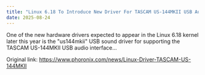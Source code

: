 ```yaml
---
title: "Linux 6.18 To Introduce New Driver For TASCAM US-144MKII USB Audio Interface"
date: 2025-08-24
---
```


One of the new hardware drivers expected to appear in the Linux 6.18 kernel later this year is the "us144mkii" USB sound driver for supporting the TASCAM US-144MKII USB audio interface...

Original link: https://www.phoronix.com/news/Linux-Driver-TASCAM-US-144MKII